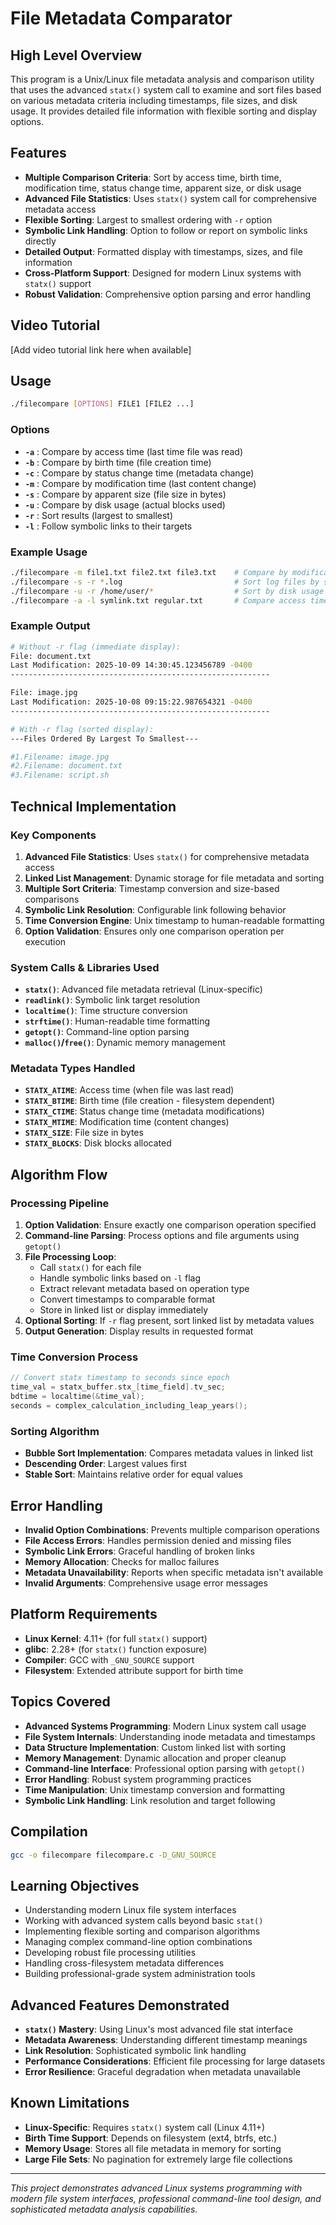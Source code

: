 # File Metadata Comparator

## High Level Overview
This program is a Unix/Linux file metadata analysis and comparison utility that uses the advanced `statx()` system call to examine and sort files based on various metadata criteria including timestamps, file sizes, and disk usage. It provides detailed file information with flexible sorting and display options.

## Features
- **Multiple Comparison Criteria**: Sort by access time, birth time, modification time, status change time, apparent size, or disk usage
- **Advanced File Statistics**: Uses `statx()` system call for comprehensive metadata access
- **Flexible Sorting**: Largest to smallest ordering with `-r` option
- **Symbolic Link Handling**: Option to follow or report on symbolic links directly
- **Detailed Output**: Formatted display with timestamps, sizes, and file information
- **Cross-Platform Support**: Designed for modern Linux systems with `statx()` support
- **Robust Validation**: Comprehensive option parsing and error handling

## Video Tutorial
[Add video tutorial link here when available]

## Usage
```bash
./filecompare [OPTIONS] FILE1 [FILE2 ...]
```

### Options
- **`-a`** : Compare by access time (last time file was read)
- **`-b`** : Compare by birth time (file creation time)
- **`-c`** : Compare by status change time (metadata change)
- **`-m`** : Compare by modification time (last content change)
- **`-s`** : Compare by apparent size (file size in bytes)
- **`-u`** : Compare by disk usage (actual blocks used)
- **`-r`** : Sort results (largest to smallest)
- **`-l`** : Follow symbolic links to their targets

### Example Usage
```bash
./filecompare -m file1.txt file2.txt file3.txt    # Compare by modification time
./filecompare -s -r *.log                         # Sort log files by size
./filecompare -u -r /home/user/*                  # Sort by disk usage
./filecompare -a -l symlink.txt regular.txt       # Compare access times, follow links
```

### Example Output
```bash
# Without -r flag (immediate display):
File: document.txt
Last Modification: 2025-10-09 14:30:45.123456789 -0400
----------------------------------------------------------

File: image.jpg
Last Modification: 2025-10-08 09:15:22.987654321 -0400
----------------------------------------------------------

# With -r flag (sorted display):
---Files Ordered By Largest To Smallest---

#1.Filename: image.jpg
#2.Filename: document.txt
#3.Filename: script.sh
```

## Technical Implementation

### Key Components
1. **Advanced File Statistics**: Uses `statx()` for comprehensive metadata access
2. **Linked List Management**: Dynamic storage for file metadata and sorting
3. **Multiple Sort Criteria**: Timestamp conversion and size-based comparisons
4. **Symbolic Link Resolution**: Configurable link following behavior
5. **Time Conversion Engine**: Unix timestamp to human-readable formatting
6. **Option Validation**: Ensures only one comparison operation per execution

### System Calls & Libraries Used
- **`statx()`**: Advanced file metadata retrieval (Linux-specific)
- **`readlink()`**: Symbolic link target resolution
- **`localtime()`**: Time structure conversion
- **`strftime()`**: Human-readable time formatting
- **`getopt()`**: Command-line option parsing
- **`malloc()`/`free()`**: Dynamic memory management

### Metadata Types Handled
- **`STATX_ATIME`**: Access time (when file was last read)
- **`STATX_BTIME`**: Birth time (file creation - filesystem dependent)
- **`STATX_CTIME`**: Status change time (metadata modifications)
- **`STATX_MTIME`**: Modification time (content changes)
- **`STATX_SIZE`**: File size in bytes
- **`STATX_BLOCKS`**: Disk blocks allocated

## Algorithm Flow

### Processing Pipeline
1. **Option Validation**: Ensure exactly one comparison operation specified
2. **Command-line Parsing**: Process options and file arguments using `getopt()`
3. **File Processing Loop**:
   - Call `statx()` for each file
   - Handle symbolic links based on `-l` flag
   - Extract relevant metadata based on operation type
   - Convert timestamps to comparable format
   - Store in linked list or display immediately
4. **Optional Sorting**: If `-r` flag present, sort linked list by metadata values
5. **Output Generation**: Display results in requested format

### Time Conversion Process
```c
// Convert statx timestamp to seconds since epoch
time_val = statx_buffer.stx_[time_field].tv_sec;
bdtime = localtime(&time_val);
seconds = complex_calculation_including_leap_years();
```

### Sorting Algorithm
- **Bubble Sort Implementation**: Compares metadata values in linked list
- **Descending Order**: Largest values first
- **Stable Sort**: Maintains relative order for equal values

## Error Handling
- **Invalid Option Combinations**: Prevents multiple comparison operations
- **File Access Errors**: Handles permission denied and missing files
- **Symbolic Link Errors**: Graceful handling of broken links
- **Memory Allocation**: Checks for malloc failures
- **Metadata Unavailability**: Reports when specific metadata isn't available
- **Invalid Arguments**: Comprehensive usage error messages

## Platform Requirements
- **Linux Kernel**: 4.11+ (for full `statx()` support)
- **glibc**: 2.28+ (for `statx()` function exposure)
- **Compiler**: GCC with `_GNU_SOURCE` support
- **Filesystem**: Extended attribute support for birth time

## Topics Covered
- **Advanced Systems Programming**: Modern Linux system call usage
- **File System Internals**: Understanding inode metadata and timestamps
- **Data Structure Implementation**: Custom linked list with sorting
- **Memory Management**: Dynamic allocation and proper cleanup
- **Command-line Interface**: Professional option parsing with `getopt()`
- **Error Handling**: Robust system programming practices
- **Time Manipulation**: Unix timestamp conversion and formatting
- **Symbolic Link Handling**: Link resolution and target following

## Compilation
```bash
gcc -o filecompare filecompare.c -D_GNU_SOURCE
```

## Learning Objectives
- Understanding modern Linux file system interfaces
- Working with advanced system calls beyond basic `stat()`
- Implementing flexible sorting and comparison algorithms
- Managing complex command-line option combinations
- Developing robust file processing utilities
- Handling cross-filesystem metadata differences
- Building professional-grade system administration tools

## Advanced Features Demonstrated
- **`statx()` Mastery**: Using Linux's most advanced file stat interface
- **Metadata Awareness**: Understanding different timestamp meanings
- **Link Resolution**: Sophisticated symbolic link handling
- **Performance Considerations**: Efficient file processing for large datasets
- **Error Resilience**: Graceful degradation when metadata unavailable

## Known Limitations
- **Linux-Specific**: Requires `statx()` system call (Linux 4.11+)
- **Birth Time Support**: Depends on filesystem (ext4, btrfs, etc.)
- **Memory Usage**: Stores all file metadata in memory for sorting
- **Large File Sets**: No pagination for extremely large file collections

---

*This project demonstrates advanced Linux systems programming with modern file system interfaces, professional command-line tool design, and sophisticated metadata analysis capabilities.*
